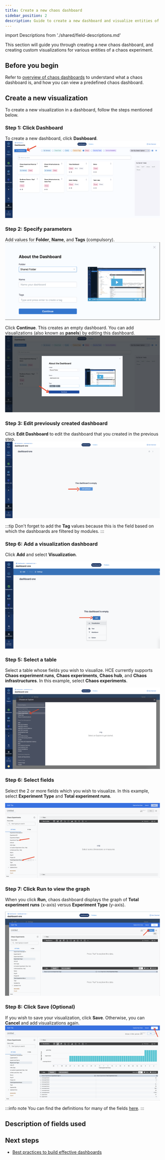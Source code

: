 ```yaml
---
title: Create a new chaos dashboard
sidebar_position: 2
description: Guide to create a new dashboard and visualize entities of a chaos experiment
---
```


import Descriptions from './shared/field-descriptions.md'

This section will guide you through creating a new chaos dashboard, and creating custom visualizations for various entities of a chaos experiment.

## Before you begin

Refer to [overview of chaos dashboards](./overview) to understand what a chaos dashboard is, and how you can view a predefined chaos dashboard.

## Create a new visualization 
To create a new visualization in a dashboard, follow the steps mentioned below.

### Step 1: Click Dashboard
To create a new dashboard, click **Dashboard**.
![click-dashboard](./static/create-a-new-dashboard/click-dashboard.png)

### Step 2: Specify parameters
Add values for **Folder**, **Name**, and **Tags** (compulsory). 
![specify-params](./static/create-a-new-dashboard/specify-params.png)

Click **Continue**. This creates an empty dashboard. You can add visualizations (also known as **panels**) by editing this dashboard.
![specify-params](./static/create-a-new-dashboard/click-continue.png)

### Step 3: Edit previously created dashboard
Click **Edit Dashboard** to edit the dashboard that you created in the previous step.
![edit-dashboard](./static/create-a-new-dashboard/edit-dashboard.png)

:::tip
Don't forget to add the **Tag** values because this is the field based on which the dashboards are filtered by modules. 
:::

### Step 6: Add a visualization dashboard
Click **Add** and select **Visualization**.

![edit-dashboard](./static/create-a-new-dashboard/add-visualization.png)

### Step 5: Select a table
Select a table whose fields you wish to visualize. HCE currently supports **Chaos experiment runs**, **Chaos experiments**, **Chaos hub**, and **Chaos infrastructures**. In this example, select **Chaos experiments**.

![edit-dashboard](./static/create-a-new-dashboard/select-type.png)

### Step 6: Select fields
Select the 2 or more fields which you wish to visualize. In this example, select **Experiment Type** and **Total experiment runs**.

![edit-dashboard](./static/create-a-new-dashboard/select-fields.png)

### Step 7: Click Run to view the graph
When you click **Run**, chaos dashboard displays the graph of **Total experiment runs** (x-axis) versus **Experiment Type** (y-axis).

![edit-dashboard](./static/create-a-new-dashboard/click-run.png)

### Step 8: Click Save (Optional)
If you wish to save your visualization, click **Save**. Otherwise, you can **Cancel** and add visualizations again. 
![edit-dashboard](./static/create-a-new-dashboard/save-visual.png)

:::info note
You can find the definitions for many of the fields [here](../../get-started/key-concepts).
:::

## Description of fields used

<Descriptions />

## Next steps

* [Best practices to build effective dashboards](../../../platform/dashboards/dashboard-best-practices) 